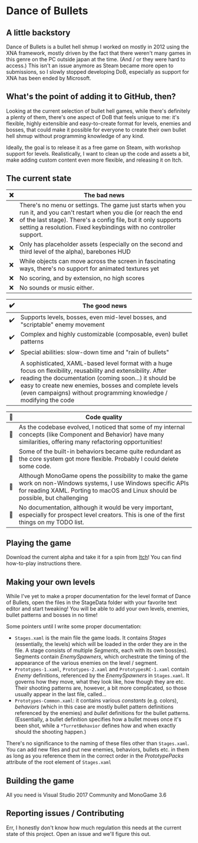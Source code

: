 # Dance of Bullets

## A little backstory

Dance of Bullets is a bullet hell shmup I worked on mostly in 2012 using the XNA framework, mostly driven by the fact that there weren't many games in this genre on the PC outside japan at the time. (And / or they were hard to access.) This isn't an issue anymore as Steam became more open to submissions, so I slowly stopped developing DoB, especially as support for XNA has been ended by Microsoft.

## What's the point of adding it to GitHub, then?

Looking at the current selection of bullet hell games, while there's definitely a plenty of them, there's one aspect of DoB that feels unique to me: it's flexible, highly extensible and easy-to-create format for levels, enemies and bosses, that could make it possible for everyone to create their own bullet hell shmup without programming knowledge of any kind.

Ideally, the goal is to release it as a free game on Steam, with workshop support for levels. Realistically, I want to clean up the code and assets a bit, make adding custom content even more flexible, and releasing it on Itch.

## The current state

:x: | The bad news
---|---
:x: | There's no menu or settings. The game just starts when you run it, and you can't restart when you die (or reach the end of the last stage). There's a config file, but it only supports setting a resolution. Fixed keybindings with no controller support.
:x: | Only has placeholder assets (especially on the second and third level of the alpha), barebones HUD
:x: | While objects can move across the screen in fascinating ways, there's no support for animated textures yet
:x: | No scoring, and by extension, no high scores
:x: | No sounds or music either.

:heavy_check_mark: | The good news
---|---
:heavy_check_mark: | Supports levels, bosses, even mid-level bosses, and "scriptable" enemy movement
:heavy_check_mark: | Complex and highly customizable (composable, even) bullet patterns
:heavy_check_mark: | Special abilities: slow-down time and "rain of bullets"
:heavy_check_mark: | A sophisticated, XAML-based level format with a huge focus on flexibility, reusability and extensibility. After reading the documentation (coming soon...) it should be easy to create new enemies, bosses and complete levels (even campaigns) without programming knowledge / modifying the code

:lipstick: | Code quality
---|---
:lipstick: | As the codebase evolved, I noticed that some of my internal concepts (like Component and Behavior) have many similarities, offering many refactoring opportunities!
:lipstick: | Some of the built-in behaviors became quite redundant as the core system got more flexible. Probably I could delete some code.
:lipstick: | Although MonoGame opens the possibility to make the game work on non-Windows systems, I use Windows specific APIs for reading XAML. Porting to macOS and Linux should be possible, but challenging
:lipstick: | No documentation, although it would be very important, especially for prospect level creators. This is one of the first things on my TODO list.

## Playing the game

Download the current alpha and take it for a spin from [Itch](https://madve2.itch.io/dance-of-bullets)! You can find how-to-play instructions there.

## Making your own levels

While I've yet to make a proper documentation for the level format of Dance of Bullets, open the files in the StageData folder with your favorite text editor and start tweaking! You will be able to add your own levels, enemies, bullet patterns and bosses in no time! 

Some pointers until I write some proper documentation:

- `Stages.xaml` is the main file the game loads. It contains _Stages_ (essentially, the levels) which will be loaded in the order they are in the file. A stage consists of multiple _Segments_, each with its own boss(es). Segments contain _EnemySpawners_, which orchestrate the timing of the appearance of the various enemies on the level / segment.
- `Prototypes-1.xaml`, `Prototypes-2.xaml`​  and `PrototypesRC-1.xaml`​ contain _Enemy_ definitions, referenced by the _EnemySpawners_ in `Stages.xaml`. It governs how they move, what they look like, how though they are etc. Their shooting patterns are, however, a bit more complicated, so those usually appear in the last file, called...
- `Prototypes-Common.xaml`: it contains various _constants_ (e.g. colors), _behaviors_ (which in this case are mostly bullet pattern definitions referenced by the enemies) and _bullet_ definitions for the bullet patterns. (Essentially, a bullet definition specifies how a bullet moves once it's been shot, while a `*TurretBehavior` defines how and when exactly should the shooting happen.)

There's no significance to the naming of these files other than `Stages.xaml`. You can add new files and put new enemies, behaviors, bullets etc. in them as long as you reference them in the correct order in the _PrototypePacks_ attribute of the root element of `Stages.xaml`

## Building the game

All you need is Visual Studio 2017 Community and MonoGame 3.6

## Reporting issues / Contributing

Err, I honestly don't know how much regulation this needs at the current state of this project. Open an issue and we'll figure this out.